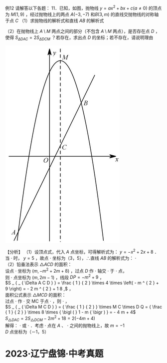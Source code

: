 例12 请解答以下各题： 11．已知，如图，抛物线 $y = a x ^ { 2 } + b x + c ( a \neq 0 )$ 的顶点为 $M ( 1 , 9 )$ ，经过抛物线上的两点 $A ( - 3 , - 7 )$ 和$B ( 3 , m )$ 的直线交抛物线的对称轴于点 $C$
（1）求抛物线的解析式和直线 $A B$ 的解析式

（2）在抛物线上 $A \setminus M$ 两点之间的部分（不包含 $A \setminus M$ 两点），是否存在点 $D$ ，使得 $S _ { \Delta D A C } = 2 S _ { \Delta D C M }$ ？若存在，求出点 $D$ 的坐标；若不存在，请说明理由

![](<../../qs_image_DB/专题3-3_二次函数面积定值、比例问题以及米勒角问题（解析版）_/afdef42799324d91c8d5cd64330aa9df8ad9d111a7f340a3b58fffb9b998f5e5.jpg>)

【分析】
（1）设顶点式，代入 $A$ 点坐标，可得解析式为： $y = - x ^ { 2 } + 2 x + 8$ ．  
当 $\cdot$ 时， $y = 5$ ，故点 $\cdot$ 坐标为（3，5），∴直线 $A B$ 的解析式为： $\cdot$   
（2）铅垂法表示 $\triangle A C D$ 的面积：  
设点 $\cdot$ 坐标为 $\left( m , - m ^ { 2 } + 2 m + 8 \right)$ ，过点 $D$ 作 $\cdot$ 轴交 $\cdot$ 于 $\cdot$ 点，  
则 $\cdot$ 点坐标为 $\left( m , 2 m - 1 \right)$ ，线段 $D P { = } - m ^ { 2 } { + } 9$ ，  
$S _ { _ { \Delta A C D } } = \frac { 1 } { 2 } \times 4 \times \left( - m ^ { 2 } + 9 \right) = - 2 m ^ { 2 } + 1 8 ,$ ，  
面积公式表示 $\triangle M C D$ 的面积：  
过点 $\cdot$ 作 $\cdot$ 交 MC 于点 $\cdot$ ，则 $\cdot$ ，  
$S _ { _ { \Delta M C D } } = { \frac { 1 } { 2 } } \times M C \times D Q = { \frac { 1 } { 2 } } \times 8 \times { \bigl ( } 1 - m { \bigr ) } = - 4 m + 4$   
$S _ { \triangle D A C } = 2 S _ { \triangle D C M } - 2 m ^ { 2 } + 1 8 = 2 \left( - 4 m + 4 \right)$   
解得： $\cdot$ 或 $\cdot$ ．考虑 $\cdot$ 点在 $A$ 、 $\cdot$ 之间的抛物线上，故 $m { = } - 1$   
$D$ 点坐标为（－1，5）

# 2023·辽宁盘锦·中考真题
